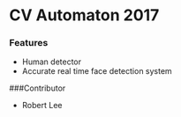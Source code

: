 # CV Automaton 2017

### Features

* Human detector
* Accurate real time face detection system

###Contributor

* Robert Lee
